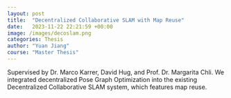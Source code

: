 ```yaml
---
layout: post
title:  "Decentralized Collaborative SLAM with Map Reuse"
date:   2023-11-22 22:21:59 +00:00
image: /images/decoslam.png
categories: Thesis
author: "Yuan Jiang"
course: "Master Thesis"
---
```

Supervised by Dr. Marco Karrer, David Hug, and Prof. Dr. Margarita Chli. We integrated decentralized Pose Graph Optimization into the existing Decentralized Collaborative SLAM system, which features map reuse.